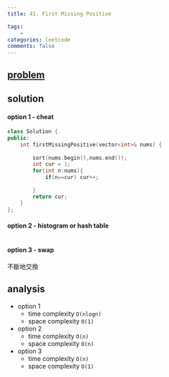 ```yaml
---
title: 41. First Missing Positive

tags:  
    - 
categories: leetcode
comments: false
---
```


## [problem](https://leetcode.com/problems/)


## solution
#### option 1 - cheat
```c++
class Solution {
public:
    int firstMissingPositive(vector<int>& nums) {
    
        sort(nums.begin(),nums.end());
        int cur = 1;
        for(int n:nums){
            if(n==cur) cur++;

        }
        return cur;
    }
};
```

#### option 2 - histogram or hash table
```c++
```

#### option 3 - swap

不斷地交換

## analysis
- option 1
    - time complexity `O(nlogn)`
    - space complexity `O(1)`
- option 2 
    - time complexity `O(n)`
    - space complexity `O(n)`
- option 3 
    - time complexity `O(n)`
    - space complexity `O(1)`